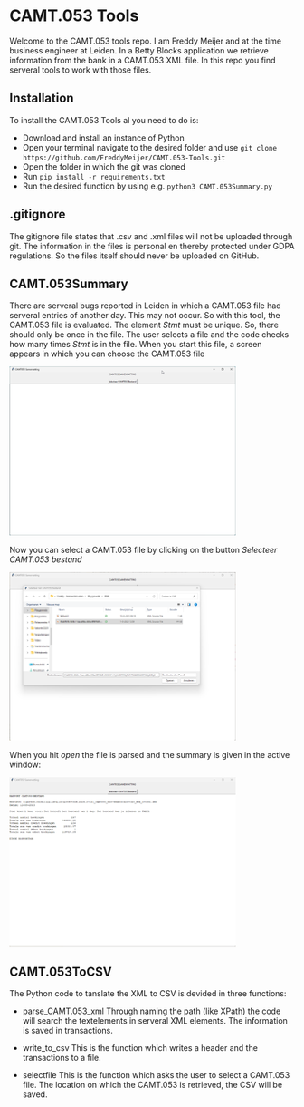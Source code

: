 # CAMT.053 Tools
Welcome to the CAMT.053 tools repo. I am Freddy Meijer and at the time business engineer at Leiden. In a Betty Blocks application we retrieve information from the bank in a CAMT.053 XML file. In this repo you find serveral tools to work with those files.
## Installation
To install the CAMT.053 Tools al you need to do is:

- Download and install an instance of Python
- Open your terminal navigate to the desired folder and use `git clone https://github.com/FreddyMeijer/CAMT.053-Tools.git`
- Open the folder in which the git was cloned
- Run `pip install -r requirements.txt`
- Run the desired function by using e.g. `python3 CAMT.053Summary.py`
## .gitignore
The gitignore file states that .csv and .xml files will not be uploaded through git. The information in the files is personal en thereby protected under GDPA regulations. So the files itself should never be uploaded on GitHub.

## CAMT.053Summary
There are serveral bugs reported in Leiden in which a CAMT.053 file had serveral entries of another day. This may not occur. So with this tool, the CAMT.053 file is evaluated. The element *Stmt* must be unique. So, there should only be once in the file. The user selects a file and the code checks how many times *Stmt* is in the file. When you start this file, a screen appears in which you can choose the CAMT.053 file

<img src="img/screen_1.png" alt="Home screen" width="400"/>

Now you can select a CAMT.053 file by clicking on the button *Selecteer CAMT.053 bestand*

<img src="img/screen_2.png" alt="Selecting CAMT.053" width="400"/>

When you hit *open* the file is parsed and the summary is given in the active window:

<img src="img/screen_3.png" alt="The report" width="400"/>

## CAMT.053ToCSV
The Python code to tanslate the XML to CSV is devided in three functions:

- parse_CAMT.053_xml
Through naming the path (like XPath) the code will search the textelements in serveral XML elements. The information is saved in transactions.

- write_to_csv
This is the function which writes a header and the transactions to a file.

- selectfile
This is the function which asks the user to select a CAMT.053 file. The location on which the CAMT.053 is retrieved, the CSV will be saved.